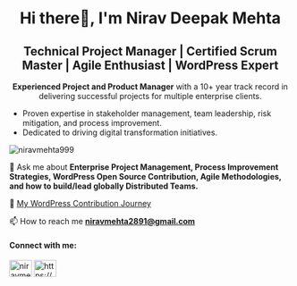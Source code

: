<h1 align="center">Hi there👋, I'm Nirav Deepak Mehta</h1>
<h2 align="center"> Technical Project Manager | Certified Scrum Master | Agile Enthusiast | WordPress Expert </h2>

<p align="center">
    <strong>Experienced Project and Product Manager</strong> with a 10+ year track record in delivering successful projects for multiple enterprise clients.
</p>
<ul>
    <li>Proven expertise in stakeholder management, team leadership, risk mitigation, and process improvement.</li>
    <li>Dedicated to driving digital transformation initiatives.</li>
</ul>

<p align="left"> <img src="https://komarev.com/ghpvc/?username=niravmehta999&label=Profile%20views&color=0e75b6&style=flat" alt="niravmehta999" /> </p>

💬 Ask me about **Enterprise Project Management, Process Improvement Strategies, WordPress Open Source Contribution, Agile Methodologies, and how to build/lead globally Distributed Teams.**

📓 [My WordPress Contribution Journey](https://profiles.wordpress.org/niravmehta9/)

📫 How to reach me **niravmehta2891@gmail.com**

<h4 align="left">Connect with me:</h4>
<p align="left">
<a href="https://x.com/99_NiravMehta" target="blank">
  <img align="center" src="https://raw.githubusercontent.com/rahuldkjain/github-profile-readme-generator/master/src/images/icons/Social/twitter.svg" alt="niravmehta999" height="30" width="40" /></a>
<a href="https://www.linkedin.com/in/nirav-mehta-28051991/" target="blank">
  <img align="center" src="https://raw.githubusercontent.com/rahuldkjain/github-profile-readme-generator/master/src/images/icons/Social/linked-in-alt.svg" alt="https://www.linkedin.com/in/krupananda/" height="30" width="40" /></a>
</p>

<!--
**niravmehta999/niravmehta999** is a ✨ _special_ ✨ repository because its `README.md` (this file) appears on your GitHub profile.

Here are some ideas to get you started:

- 🔭 I’m currently working on ...
- 🌱 I’m currently learning ...
- 👯 I’m looking to collaborate on ...
- 🤔 I’m looking for help with ...
- 💬 Ask me about ...
- 📫 How to reach me: ...
- 😄 Pronouns: ...
- ⚡ Fun fact: ...
-->
